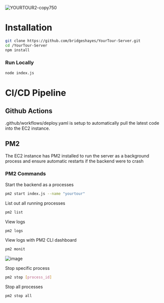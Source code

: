 ![YOURTOUR2-copy750](https://github.com/user-attachments/assets/b6492b55-dddd-472e-b40e-82565fa1632d)

# Installation

```bash
git clone https://github.com/bridgeshayes/YourTour-Server.git
cd /YourTour-Server
npm install
```

### Run Locally

```bash
node index.js
```

# CI/CD Pipeline

## Github Actions
.github/workflows/deploy.yaml is setup to automatically pull the latest code into the EC2 instance.

## PM2 
The EC2 instance has PM2 installed to run the server as a background process and ensure automatic 
restarts if the backend were to crash

### PM2 Commands

Start the backend as a processes
```bash
pm2 start index.js --name "yourtour"
```

List out all running processes 
```bash
pm2 list
```

View logs
```bash
pm2 logs
```

View logs with PM2 CLI dashboard
```bash
pm2 monit
```
![image](https://github.com/user-attachments/assets/e14caffe-f6ae-43e7-92da-44d03e7fbcc5)


Stop specific process
```bash
pm2 stop [process_id]
```

Stop all processes
```bash
pm2 stop all
```
